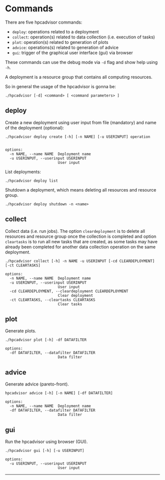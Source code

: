 # Commands


There are five hpcadvisor commands:

- `deploy`: operations related to a deployment
- `collect`: operation(s) related to data collection (i.e. execution of tasks)
- `plot`: operation(s) related to generation of plots
- `advice`: operations(s) related to generation of advice
- `gui`: trigger of the graphical user interface (gui) via browser

These commands can use the debug mode via `-d` flag and show help using `-h`.

A deployment is a resource group that contains all computing resources.

So in general the usage of the hpcadvisor is gonna be:

```
./hpcadvisor [-d] <command> [ <command parameters> ]
```

## deploy


Create a new deployment using user input from file (mandatory) and name of the
deployment (optional):

```
./hpcadvisor deploy create [-h] [-n NAME] [-u USERINPUT] operation


options:
  -n NAME, --name NAME  Deployment name
  -u USERINPUT, --userinput USERINPUT
                        User input
```

List deployments:

```
./hpcadvisor deploy list
```

Shutdown a deployment, which means deleting all resources and resource group.

```
./hpcadvisor deploy shutdown -n <name>
```

## collect

Collect data (i.e. run jobs). The option `cleardeployment` is to delete all
resources and resource group once the collection is completed and option
`cleartasks` is to run all new tasks that are created, as some tasks may have
already been completed for another data collection operation on the same
deployment.

```
./hpcadvisor collect [-h] -n NAME -u USERINPUT [-cd CLEARDEPLOYMENT] [-ct CLEARTASKS]

options:
  -n NAME, --name NAME  Deployment name
  -u USERINPUT, --userinput USERINPUT
                        User input
  -cd CLEARDEPLOYMENT, --cleardeployment CLEARDEPLOYMENT
                        Clear deployment
  -ct CLEARTASKS, --cleartasks CLEARTASKS
                        Clear tasks
```


## plot

Generate plots.

```
./hpcadvisor plot [-h] -df DATAFILTER

options:
  -df DATAFILTER, --datafilter DATAFILTER
                        Data filter
```

## advice


Generate advice (pareto-front).

```
hpcadvisor advice [-h] [-n NAME] [-df DATAFILTER]

options:
  -n NAME, --name NAME  Deployment name
  -df DATAFILTER, --datafilter DATAFILTER
                        Data filter
```


## gui

Run the hpcadvisor using browser (GUI).

```
./hpcadvisor gui [-h] [-u USERINPUT]

options:
  -u USERINPUT, --userinput USERINPUT
                        User input
```


---


